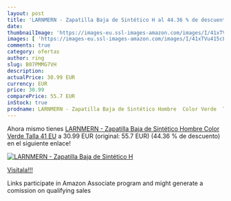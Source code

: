 ```yaml
---
layout: post
title: 'LARNMERN - Zapatilla Baja de Sintético H al 44.36 % de descuento'
date: 
thumbnailImage: 'https://images-eu.ssl-images-amazon.com/images/I/41xTVu415cL._SL200_.jpg'
images: [ 'https://images-eu.ssl-images-amazon.com/images/I/41xTVu415cL._SL200_.jpg' ]
comments: true
category: ofertas
author: ring
slug: B07PMMG7VH
description:
actualPrice: 30.99 EUR
currency: EUR
price: 30.99
comparePrice: 55.7 EUR
inStock: true
prodname: LARNMERN - Zapatilla Baja de Sintético Hombre  Color Verde  Talla 41 EU
---
```


Ahora mismo tienes [LARNMERN - Zapatilla Baja de Sintético Hombre  Color Verde  Talla 41 EU](https://www.amazon.es/dp/B07PMMG7VH/?tag=tolees-21) a 30.99 EUR (original: 55.7 EUR) (44.36 %  de descuento) en el siguiente enlace!

[![LARNMERN - Zapatilla Baja de Sintético H](https://images-eu.ssl-images-amazon.com/images/I/41xTVu415cL._SL200_.jpg)](https://www.amazon.es/dp/B07PMMG7VH/?tag=tolees-21)

[Visítala!!!](https://www.amazon.es/dp/B07PMMG7VH/?tag=tolees-21)

Links participate in Amazon Associate program and might generate a comission on qualifying sales
